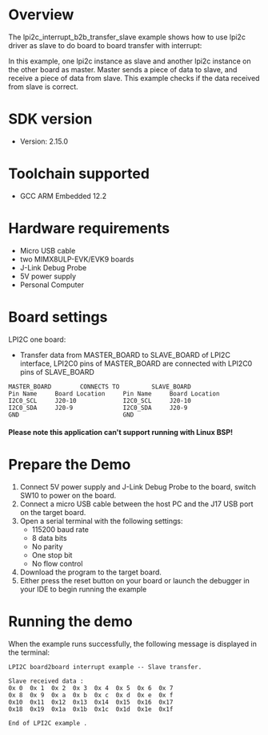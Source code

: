 Overview
========
The lpi2c_interrupt_b2b_transfer_slave example shows how to use lpi2c driver as slave to do board to board transfer 
with interrupt:

In this example, one lpi2c instance as slave and another lpi2c instance on the other board as master. Master sends a 
piece of data to slave, and receive a piece of data from slave. This example checks if the data received from 
slave is correct.

SDK version
===========
- Version: 2.15.0

Toolchain supported
===================
- GCC ARM Embedded  12.2

Hardware requirements
=====================
- Micro USB cable
- two MIMX8ULP-EVK/EVK9 boards
- J-Link Debug Probe
- 5V power supply
- Personal Computer

Board settings
==============
LPI2C one board:
  + Transfer data from MASTER_BOARD to SLAVE_BOARD of LPI2C interface, LPI2C0 pins of MASTER_BOARD are connected with
    LPI2C0 pins of SLAVE_BOARD
~~~~~~~~~~~~~~~~~~~~~~~~~~~~~~~~~~~~~~~~~~~~~~~~~~~~~~
MASTER_BOARD        CONNECTS TO         SLAVE_BOARD
Pin Name     Board Location     Pin Name     Board Location
I2C0_SCL     J20-10             I2C0_SCL     J20-10
I2C0_SDA     J20-9              I2C0_SDA     J20-9
GND                             GND
~~~~~~~~~~~~~~~~~~~~~~~~~~~~~~~~~~~~~~~~~~~~~~~~~~~~~~

#### Please note this application can't support running with Linux BSP! ####

Prepare the Demo
================
1.  Connect 5V power supply and J-Link Debug Probe to the board, switch SW10 to power on the board.
2.  Connect a micro USB cable between the host PC and the J17 USB port on the target board.
3.  Open a serial terminal with the following settings:
    - 115200 baud rate
    - 8 data bits
    - No parity
    - One stop bit
    - No flow control
4.  Download the program to the target board.
5.  Either press the reset button on your board or launch the debugger in your IDE to begin running the example

Running the demo
================
When the example runs successfully, the following message is displayed in the terminal:

~~~~~~~~~~~~~~~~~~~~~
LPI2C board2board interrupt example -- Slave transfer.

Slave received data :
0x 0  0x 1  0x 2  0x 3  0x 4  0x 5  0x 6  0x 7
0x 8  0x 9  0x a  0x b  0x c  0x d  0x e  0x f
0x10  0x11  0x12  0x13  0x14  0x15  0x16  0x17
0x18  0x19  0x1a  0x1b  0x1c  0x1d  0x1e  0x1f

End of LPI2C example .
~~~~~~~~~~~~~~~~~~~~~
